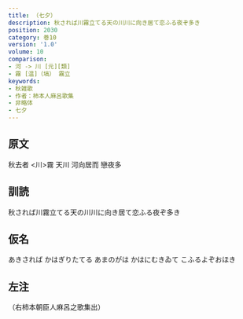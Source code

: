 ```yaml
---
title: （七夕）
description: 秋されば川霧立てる天の川川に向き居て恋ふる夜ぞ多き
position: 2030
category: 巻10
version: '1.0'
volume: 10
comparison:
- 河 -> 川 [元][類]
- 霧 [温]（塙） 霧立
keywords:
- 秋雑歌
- 作者：柿本人麻呂歌集
- 非略体
- 七夕
---
```


## 原文

秋去者 <川>霧 天川 河向居而 戀夜多

## 訓読

秋されば川霧立てる天の川川に向き居て恋ふる夜ぞ多き

## 仮名

あきされば かはぎりたてる あまのがは かはにむきゐて こふるよぞおほき

## 左注

（右柿本朝臣人麻呂之歌集出）
